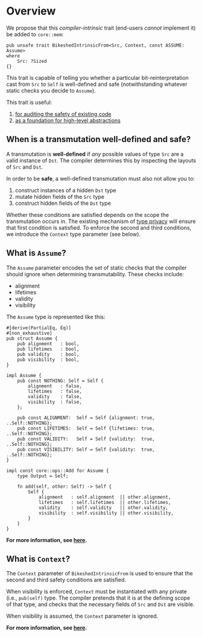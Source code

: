 # Overview

We propose that this *compiler-intrinsic* trait (end-users *cannot* implement it) be added to `core::mem`:
```rust,ignore
pub unsafe trait BikeshedIntrinsicFrom<Src, Context, const ASSUME: Assume>
where
    Src: ?Sized
{}
```

This trait is capable of telling you whether a particular bit-reinterpretation cast from `Src` to `Self` is well-defined and safe (notwithstanding whatever static checks you decide to `Assume`).

This trait is useful:
1. [for auditing the safety of existing code](./use-case-auditing.md)
2. [as a foundation for high-level abstractions](./use-case-abstraction.md)


## When is a transmutation well-defined and safe?
A transmutation is **well-defined** if *any* possible values of type `Src` are a valid instance of `Dst`. The compiler determines this by inspecting the layouts of `Src` and `Dst`.

In order to be **safe**, a well-defined transmutation must also not allow you to:
1. construct instances of a hidden `Dst` type
2. mutate hidden fields of the `Src` type
3. construct hidden fields of the `Dst` type

Whether these conditions are satisfied depends on the scope the transmutation occurs in. The existing mechanism of [type privacy](https://rust-lang.github.io/rfcs/2145-type-privacy.html) will ensure that first condition is satisfied. To enforce the second and third conditions, we introduce the `Context` type parameter (see below). 

## What is `Assume`?
The `Assume` parameter encodes the set of static checks that the compiler should ignore when determining transmutability. These checks include:
- alignment
- lifetimes
- validity
- visibility

The `Assume` type is represented like this:
```rust,ignore
#[derive(PartialEq, Eq)]
#[non_exhaustive]
pub struct Assume {
    pub alignment   : bool,
    pub lifetimes   : bool,
    pub validity    : bool,
    pub visibility  : bool,
}

impl Assume {
    pub const NOTHING: Self = Self {
        alignment   : false,
        lifetimes   : false,
        validity    : false,
        visibility  : false,
    };

    pub const ALIGNMENT:  Self = Self {alignment: true, ..Self::NOTHING};
    pub const LIFETIMES:  Self = Self {lifetimes: true, ..Self::NOTHING};
    pub const VALIDITY:   Self = Self {validity:  true, ..Self::NOTHING};
    pub const VISIBILITY: Self = Self {validity:  true, ..Self::NOTHING};
}

impl const core::ops::Add for Assume {
    type Output = Self;

    fn add(self, other: Self) -> Self {
        Self {
            alignment   : self.alignment  || other.alignment,
            lifetimes   : self.lifetimes  || other.lifetimes,
            validity    : self.validity   || other.validity,
            visibility  : self.visibility || other.visibility,
        }
    }
}
```

**For more information, see [here](options.md).**

## What is `Context`?
The `Context` parameter of `BikeshedIntrinsicFrom` is used to ensure that the second and third safety conditions are satisfied.

When visibility is enforced, `Context` must be instantiated with any private (i.e., `pub(self)` type. The compiler pretends that it is at the defining scope of that type, and checks that the necessary fields of `Src` and `Dst` are visible.

When visibility is assumed, the `Context` parameter is ignored.

**For more information, see [here](context.md).**